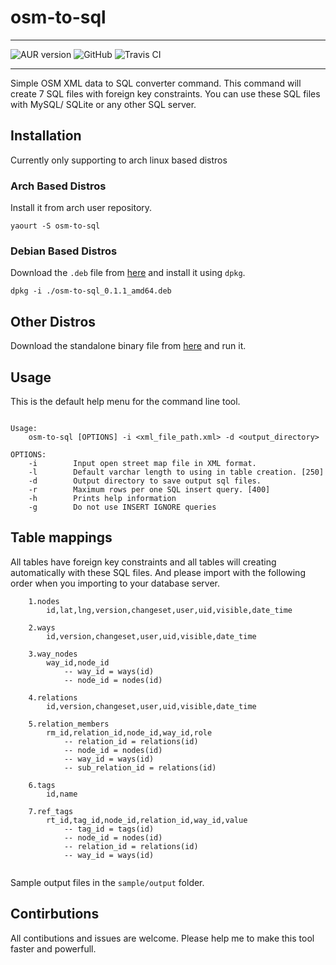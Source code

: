 # osm-to-sql

---
![AUR version](https://img.shields.io/aur/version/osm-to-sql)
![GitHub](https://img.shields.io/github/license/whizsid/osm-to-sql)
![Travis CI](https://travis-ci.org/whizsid/osm-to-sql.svg?branch=master)

---

Simple OSM XML data to SQL converter command. This command will create 7 SQL files with foreign key constraints. You can use these SQL files with MySQL/ SQLite or any other SQL server.

## Installation

Currently only supporting to arch linux based distros

### Arch Based Distros

Install it from arch user repository.

```
yaourt -S osm-to-sql
```

### Debian Based Distros

Download the `.deb` file from [here](https://github.com/whizsid/osm-to-sql/releases/download/0.1.1/osm-to-sql_0.1.1_amd64.deb) and install it using `dpkg`.

```
dpkg -i ./osm-to-sql_0.1.1_amd64.deb
```

## Other Distros

Download the standalone binary file from [here](https://github.com/whizsid/osm-to-sql/releases/download/0.1.1/osm-to-sql) and run it.

## Usage

This is the default help menu for the command line tool.

```

Usage:
    osm-to-sql [OPTIONS] -i <xml_file_path.xml> -d <output_directory>

OPTIONS:
    -i        Input open street map file in XML format.
    -l        Default varchar length to using in table creation. [250]
    -d        Output directory to save output sql files.
    -r        Maximum rows per one SQL insert query. [400]
    -h        Prints help information
    -g        Do not use INSERT IGNORE queries

```

## Table mappings

All tables have foreign key constraints and all tables will creating automatically with these SQL files. And please import with the following order when you importing to your database server.

```
    1.nodes
        id,lat,lng,version,changeset,user,uid,visible,date_time

    2.ways
        id,version,changeset,user,uid,visible,date_time

    3.way_nodes
        way_id,node_id
            -- way_id = ways(id)
            -- node_id = nodes(id)

    4.relations
        id,version,changeset,user,uid,visible,date_time

    5.relation_members
        rm_id,relation_id,node_id,way_id,role
            -- relation_id = relations(id)
            -- node_id = nodes(id)
            -- way_id = ways(id)
            -- sub_relation_id = relations(id)

    6.tags
        id,name

    7.ref_tags
        rt_id,tag_id,node_id,relation_id,way_id,value
            -- tag_id = tags(id)
            -- node_id = nodes(id)
            -- relation_id = relations(id)
            -- way_id = ways(id)
 
```

Sample output files in the `sample/output` folder.

## Contirbutions

All contibutions and issues are welcome. Please help me to make this tool faster and powerfull.
